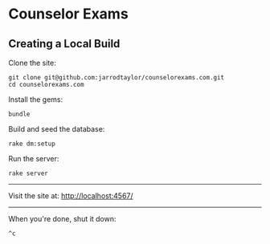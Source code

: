 # Counselor Exams

## Creating a Local Build

Clone the site:

    git clone git@github.com:jarrodtaylor/counselorexams.com.git
    cd counselorexams.com
    
Install the gems:

    bundle
    
Build and seed the database:

    rake dm:setup
    
Run the server:

    rake server

---

Visit the site at: [http://localhost:4567/](http://localhost:4567/)

---

When you're done, shut it down:

    ^c